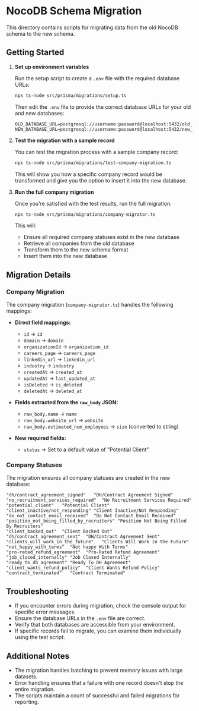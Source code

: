 # NocoDB Schema Migration

This directory contains scripts for migrating data from the old NocoDB schema to the new schema.

## Getting Started

1. **Set up environment variables**

   Run the setup script to create a `.env` file with the required database URLs:

   ```bash
   npx ts-node src/prisma/migrations/setup.ts
   ```

   Then edit the `.env` file to provide the correct database URLs for your old and new databases:

   ```
   OLD_DATABASE_URL=postgresql://username:password@localhost:5432/old_database
   NEW_DATABASE_URL=postgresql://username:password@localhost:5432/new_database
   ```

2. **Test the migration with a sample record**

   You can test the migration process with a sample company record:

   ```bash
   npx ts-node src/prisma/migrations/test-company-migration.ts
   ```

   This will show you how a specific company record would be transformed and give you the option to insert it into the new database.

3. **Run the full company migration**

   Once you're satisfied with the test results, run the full migration:

   ```bash
   npx ts-node src/prisma/migrations/company-migrator.ts
   ```

   This will:
   - Ensure all required company statuses exist in the new database
   - Retrieve all companies from the old database
   - Transform them to the new schema format
   - Insert them into the new database

## Migration Details

### Company Migration

The company migration (`company-migrator.ts`) handles the following mappings:

- **Direct field mappings:**
  - `id` → `id`
  - `domain` → `domain`
  - `organizationId` → `organization_id`
  - `careers_page` → `careers_page`
  - `linkedin_url` → `linkedin_url`
  - `industry` → `industry`
  - `createdAt` → `created_at`
  - `updatedAt` → `last_updated_at`
  - `isDeleted` → `is_deleted`
  - `deletedAt` → `deleted_at`

- **Fields extracted from the `raw_body` JSON:**
  - `raw_body.name` → `name`
  - `raw_body.website_url` → `website`
  - `raw_body.estimated_num_employees` → `size` (converted to string)

- **New required fields:**
  - `status` → Set to a default value of "Potential Client"

### Company Statuses

The migration ensures all company statuses are created in the new database:

```
"dh/contract_agreement_signed"   "DH/Contract Agreement Signed"   
"no_recruitment_services_required"  "No Recruitment Services Required"  
"potential_client"   "Potential Client"   
"client_inactive/not_responding" "Client Inactive/Not Responding" 
"do_not_contact_email_received"  "Do Not Contact Email Received"  
"position_not_being_filled_by_recruiters" "Position Not Being Filled By Recruiters" 
"client_backed_out"  "Client Backed Out"  
"dh/contract_agreement_sent"  "DH/Contract Agreement Sent"  
"clients_will_work_in_the_future"   "Clients Will Work in the Future"   
"not_happy_with_terms"  "Not happy With Terms"  
"pro-rated_refund_agreement"  "Pro-Rated Refund Agreement"  
"job_closed_internally" "Job Closed Internally" 
"ready_to_dh_agreement" "Ready To DH Agreement" 
"client_wants_refund_policy"  "Client Wants Refund Policy"  
"contract_terminated"   "Contract Terminated" 
```

## Troubleshooting

- If you encounter errors during migration, check the console output for specific error messages.
- Ensure the database URLs in the `.env` file are correct.
- Verify that both databases are accessible from your environment.
- If specific records fail to migrate, you can examine them individually using the test script.

## Additional Notes

- The migration handles batching to prevent memory issues with large datasets.
- Error handling ensures that a failure with one record doesn't stop the entire migration.
- The scripts maintain a count of successful and failed migrations for reporting. 